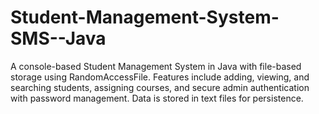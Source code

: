# Student-Management-System-SMS--Java
A console-based Student Management System in Java with file-based storage using RandomAccessFile. Features include adding, viewing, and searching students, assigning courses, and secure admin authentication with password management. Data is stored in text files for persistence.
